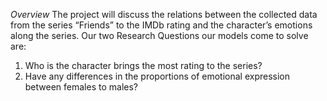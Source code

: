*Overview*
The project will discuss the relations between the collected data from the series “Friends” to the IMDb rating and the character’s emotions along the series.
Our two Research Questions our models come to solve are:
1. Who is the character brings the most rating to the series?
2. Have any differences in the proportions of emotional expression between females to males?
